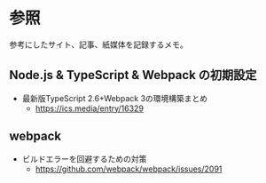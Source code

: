# 参照

参考にしたサイト、記事、紙媒体を記録するメモ。


## Node.js & TypeScript & Webpack の初期設定

- 最新版TypeScript 2.6+Webpack 3の環境構築まとめ
  - <https://ics.media/entry/16329>


## webpack

- ビルドエラーを回避するための対策
  - <https://github.com/webpack/webpack/issues/2091>